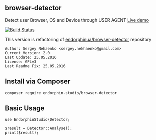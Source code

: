 ## browser-detector
Detect user Browser, OS and Device through USER AGENT
[Live demo](http://detector.endorphin-studio.ru/demo/)

[![Build Status](https://travis-ci.org/endorphin-studio/browser-detector.svg?branch=v2.0)](https://travis-ci.org/endorphin-studio/browser-detector)

This version is refactoring of [endorphinua/browser-detector](https://github.com/endorphinua/browser-detector) repository

	Author: Sergey Nehaenko <sergey.nekhaenko@gmail.com>
	Current Version: 2.0
	Last Update: 25.05.2016
	License: GPLv3
	Last Readme Fix: 25.05.2016

## Install via Composer
    composer require endorphin-studio/browser-detector

## Basic Usage

    use EndorphinStudio\Detector;

    $result = Detector::Analyse();
    print($result);